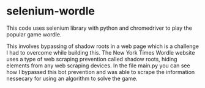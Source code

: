 # selenium-wordle

This code uses selenium library with python and chromedriver to play the popular game wordle.

This involves  bypassing of shadow roots in a web page which is a challenge I had to overcome while building this.
  The New York Times Wordle website uses a type of web scraping prevention called shadow roots, hiding elements from any web scraping devices. In the file main.py you can see how I bypassed this bot prevention and was able 
  to scrape the information nessecary for using an algorithm to solve the game.
